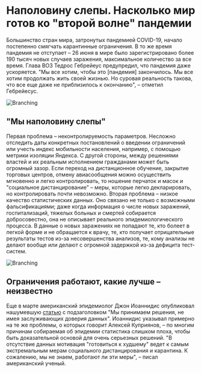 # Наполовину слепы. Насколько мир готов ко "второй волне" пандемии
Большинство стран мира, затронутых пандемией COVID-19, начало постепенно смягчать карантинные ограничения. В то же время пандемия не отступает –
26 июня в мире было зарегистрировано более 190 тысяч новых случаев заражения, максимальное количество за все время. Глава ВОЗ Тедрос Гебрейеус предупредил, что пандемия даже ускоряется. "Мы все хотим, чтобы это [пандемия] закончилось. Мы все хотим продолжать жить своей жизнью. Но суровая реальность такова, что все еще даже не приблизилось к окончанию", – отметил Гебрейесус. 

![Branching](https://gdb.rferl.org/F82EBC61-C2D9-4C54-8B68-62A6AD8E7ED8_w1023_r1_s.jpg)
## "Мы наполовину слепы"
Первая проблема – неконтролируемость параметров. Несложно отследить даты конкретных постановлений о введении ограничений или учесть индекс мобильности населения, например, с помощью метрики изоляции Яндекса. С другой стороны, между решениями властей и их реальным исполнением гражданами может быть огромный зазор. Если переход на дистанционное обучение, закрытие торговых центров, отмену авиасообщения можно осуществить мгновенно и легко контролировать, то ношение перчаток и масок и "социальное дистанцирование" – меры, которые легко декларировать, но контролировать почти невозможно.
Вторая проблема – низкое качество статистических данных. Оно связано не только с возможными фальсификациями; даже когда информация о числе новых заражений, госпитализаций, тяжелых больных и смертей собирается добросовестно, она не описывает реального эпидемиологического процесса. В данные о новых заражениях не попадают те, кто болеет в легкой форме и не обращается к врачу, те, кто получает отрицательные результаты тестов из-за несовершенства анализов, те, кому анализы не делают вообще или делают с огромной задержкой из-за дефицита тест-систем.

![Branching](https://gdb.rferl.org/251F3B64-56C3-4268-ABF0-39E7C8A50364_w650_r0_s.jpg)
## Ограничения работают, какие лучше – неизвестно
Еще в марте американский эпидемиолог Джон Иоаннидис опубликовал нашумевшую [статью](https://www.statnews.com/2020/03/17/a-fiasco-in-the-making-as-the-coronavirus-pandemic-takes-hold-we-are-making-decisions-without-reliable-data/) с подзаголовком "Мы принимаем решения, не имея заслуживающих доверия данных". Иоаннидис указывал примерно на те же проблемы, о которых говорит Алексей Куприянов, – по многим причинам собираемая об эпидемии статистика слишком плоха, чтобы быть доказательной основой для очень серьезных решений. "В отсутствие данных мотивация "готовиться к худшему" ведет к самым экстремальным мерам социального дистанцирования и карантина. К сожалению, мы не знаем, работают ли эти меры", – писал американский ученый.

